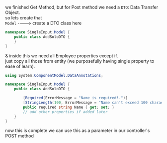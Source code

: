 we finished Get Method, but for Post method we need a `DTO`: Data Transfer Object.  
so lets create that  
`Model` ----> create a DTO class here  
```C#
namespace SingleInput.Model {
    public class AddSoloDTO {
    }
}
```  
& inside this we need all Employee properties except if.  
just copy all those from entity (we purposefully having single property to ease of learn).  
```C#
using System.ComponentModel.DataAnnotations;

namespace SingleInput.Model {
    public class AddSoloDTO {

        [Required(ErrorMessage = "Name is required!.")]
        [StringLength(100, ErrorMessage = "Name can't exceed 100 characters.")]
        public required string Name { get; set; }
        // add other properties if added later  
    }
}
```  
now this is complete we can use this as a parameter in our controller's POST method  